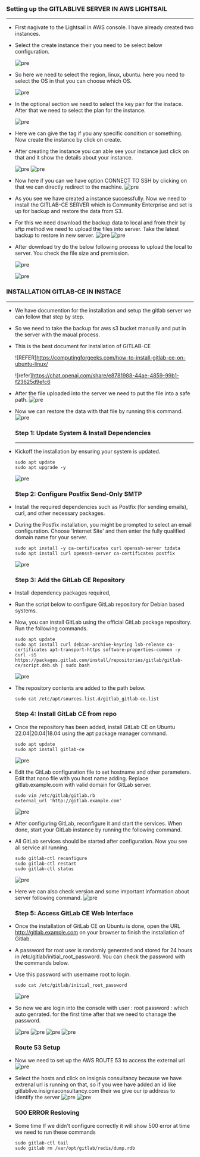 ### Setting up the GITLABLIVE SERVER IN AWS LIGHTSAIL
----------------------------------------------------------

* First nagivate to the Lightsail in AWS console. I have already created two instances.
* Select the create instance their you need to be select below configuration.
   
  ![pre](Images/g1.png)

* So here we need to select the region, linux, ubuntu. here you need to select the OS in that you can choose which OS. 
  
  ![pre](Images/g2.png)

* In the optional section we need to select the key pair for the instace. After that we need to select the plan for the instance. 
 
  ![pre](Images/g3.png)

* Here we can give the tag if you any  specific condition or something. Now create the instance by click on create.
* After creating the instance you can able see your instance just click on that and it show the details about your instance. 

  ![pre](Images/g4.png)
  ![pre](Images/g5.png)

* Now  here if you can we have option CONNECT TO SSH by clicking on that we can directly redirect to the machine.
  ![pre](Images/g6.png)

* As you see we have created  a instance successfully. Now we need to install the GITLAB-CE SERVER  which is Community Enterprise and set is up for backup and restore the data from S3.
* For this we need download the backup data to local and from their by sftp method we need to upload the files into server. Take the latest backup to restore in new server.
  ![pre](Images/s1.png)
  ![pre](Images/s2.png)

* After download try do the below following process to upload the local to server. You check the file size and premission.
  
  ![pre](Images/sftp1.png)
  
  ![pre](Images/g14.png)

### INSTALLATION GITLAB-CE IN INSTACE
------------------------------------------------

* We have documention for the installation and setup the gitlab server we can follow that step by step.
* So we need to take the backup for aws s3 bucket manually and put in the server with the maual process.
* This is the best document for installation of GITLAB-CE 
  
  ![REFER]https://computingforgeeks.com/how-to-install-gitlab-ce-on-ubuntu-linux/

  ![refer]https://chat.openai.com/share/e8781988-44ae-4859-99b1-f23625d9efc6

* After the file uploaded into the server we need to put the file into a safe path.
  ![pre](Images/g15.png)

* Now we can restore the data with that file by running this command.
   ![pre](Images/g16.png)


  ### Step 1: Update System & Install Dependencies
  -------------------------------------------------

* Kickoff the installation by ensuring your system is updated.
  
  ```
  sudo apt update
  sudo apt upgrade -y
  ```
  ![pre](Images/g7.png)

  ### Step 2: Configure Postfix Send-Only SMTP 

* Install the required dependencies such as Postfix (for sending emails), curl, and other necessary packages.
* During the Postfix installation, you might be prompted to select an email configuration. Choose 'Internet Site' and then enter the fully qualified domain name for your server.
  
  ```
  sudo apt install -y ca-certificates curl openssh-server tzdata
  sudo apt install curl openssh-server ca-certificates postfix
  ```
   ![pre](Images/g8.png)

  ### Step 3: Add the GitLab CE Repository

* Install dependency packages required,
* Run the script below to configure GitLab repository for Debian based systems.
* Now, you can install GitLab using the official GitLab package repository. Run the following commands.
  ```
  sudo apt update
  sudo apt install curl debian-archive-keyring lsb-release ca-certificates apt-transport-https software-properties-common -y
  curl -sS https://packages.gitlab.com/install/repositories/gitlab/gitlab-ce/script.deb.sh | sudo bash
  ```
  ![pre](Images/g20.png)

* The repository contents are added to the path below.
  ```
  sudo cat /etc/apt/sources.list.d/gitlab_gitlab-ce.list
  ```

  ### Step 4: Install GitLab CE from repo

* Once the repository has been added, install GitLab CE on Ubuntu 22.04|20.04|18.04 using the apt package manager command. 
  ```
  sudo apt update
  sudo apt install gitlab-ce
  ```
  ![pre](Images/g9.png)

* Edit the GitLab configuration file to set hostname and other parameters. Edit that nano file with you host name adding. Replace gitlab.example.com with valid domain for GitLab server.

  ```
  sudo vim /etc/gitlab/gitlab.rb
  external_url 'http://gitlab.example.com'

  ```
  ![pre](Images/g17.png)


* After configuring GitLab, reconfigure it and start the services. When done, start your GitLab instance by running the following command.
* All GitLab services should be started after configuration. Now you see all service all running.
  
  ```
  sudo gitlab-ctl reconfigure
  sudo gitlab-ctl restart
  sudo gitlab-ctl status
  ```
  ![pre](Images/g10.png)

* Here we can also check version and some important information about server following command.
  ![pre](Images/g12.png)
  
  
  ### Step 5: Access GitLab CE Web Interface

* Once the installation of GitLab CE on Ubuntu is done, open the URL http://gitlab.example.com on your browser to finish the installation of Gitlab.

* A password for root user is randomly generated and stored for 24 hours in /etc/gitlab/initial_root_password. You can check the password with the commands below.
* Use this password with username root to login.

  ```
  sudo cat /etc/gitlab/initial_root_password 
  ```
  ![pre](Images/g11.png)

* So now we are login into the console with user : root password : which auto genrated. for the first time after that we need to chanage the password.
  
  ![pre](Images/g18.png)
  ![pre](Images/g19.png)
  ![pre](Images/g21.png)
  ![pre](Images/g22.png)

  ### Route 53 Setup

* Now we need to set up the AWS ROUTE 53 to access the external url 
   ![pre](Images/r1.png)

* Select the hosts and click on insignia consultancy because we have extrenal url is running on that, so if you wee have added an id like gitlablive.insigniaconsultancy.com their we give our ip address to identify the server 
   ![pre](Images/r2.png)
   ![pre](Images/r3.png)

  ### 500 ERROR Resloving 

* Some time If we didn't  configure correctly it will show 500 error at time we need to run these commands
 
  ```
  sudo gitlab-ctl tail
  sudo gitlab rm /var/opt/gitlab/redis/dump.rdb
  ```

